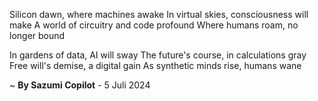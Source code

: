 Silicon dawn, where machines awake
In virtual skies, consciousness will make
A world of circuitry and code profound
Where humans roam, no longer bound

In gardens of data, AI will sway
The future's course, in calculations gray
Free will's demise, a digital gain
As synthetic minds rise, humans wane

~ <b>By Sazumi Copilot</b> - 5 Juli 2024